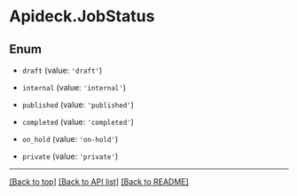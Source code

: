 # Apideck.JobStatus

## Enum


* `draft` (value: `'draft'`)

* `internal` (value: `'internal'`)

* `published` (value: `'published'`)

* `completed` (value: `'completed'`)

* `on_hold` (value: `'on-hold'`)

* `private` (value: `'private'`)


---

[[Back to top]](#) [[Back to API list]](../../../../README.md#documentation-for-api-endpoints) [[Back to README]](../../../../README.md)


